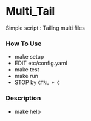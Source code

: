 # Multi_Tail

Simple script : Tailing multi files 

### How To Use

* make setup
* EDIT etc/config.yaml
* make test
* make run
* STOP by `CTRL + C`

### Description

* make help

